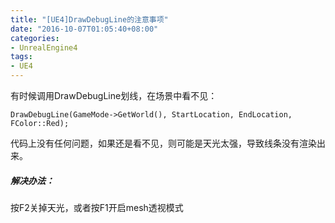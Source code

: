 ```yaml
---
title: "[UE4]DrawDebugLine的注意事项"
date: "2016-10-07T01:05:40+08:00"
categories:
- UnrealEngine4
tags:
- UE4
---
```


有时候调用DrawDebugLine划线，在场景中看不见：

    DrawDebugLine(GameMode->GetWorld(), StartLocation, EndLocation, FColor::Red);

代码上没有任何问题，如果还是看不见，则可能是天光太强，导致线条没有渲染出来。

##### 解决办法：
按F2关掉天光，或者按F1开启mesh透视模式